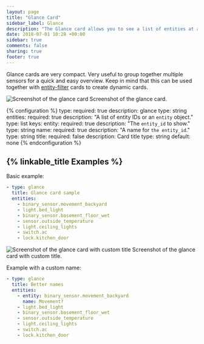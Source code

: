 ```yaml
---
layout: page
title: "Glance Card"
sidebar_label: Glance
description: "The Glance card allows you to see a list of entities at a glance."
date: 2018-07-01 10:28 +00:00
sidebar: true
comments: false
sharing: true
footer: true
---
```


Glance cards are very compact. Very useful to group together multiple sensors for a quick and easy overview. Keep in mind that this can be used together with [entity-filter](/lovelace/entity-filter/) cards to create dynamic cards.

<p class='img'>
<img src='/images/lovelace/lovelace_glance_card.png' alt='Screenshot of the glance card'>
Screenshot of the glance card.
</p>

{% configuration %}
type:
  required: true
  description: glance
  type: string
entities:
  required: true
  description: "A list of entity IDs or an `entity` object."
  type: list
  keys:
    entity:
      required: true
      description: "The `entity_id` to show."
      type: string
    name:
      required: true
      description: "A name for `the entity_id`."
      type: string
title:
  required: false
  description: Card title
  type: string
  default: none
{% endconfiguration %}

## {% linkable_title Examples %}

Basic example:

```yaml
- type: glance
  title: Glance card sample
  entities:
    - binary_sensor.movement_backyard
    - light.bed_light
    - binary_sensor.basement_floor_wet
    - sensor.outside_temperature
    - light.ceiling_lights
    - switch.ac
    - lock.kitchen_door
```

<p class='img'>
<img src='/images/lovelace/lovelace_glance_card.png' alt='Screenshot of the glance card with custom title'>
Screenshot of the glance card with custom title.
</p>

Example with a custom name:

```yaml
- type: glance
  title: Better names
  entities:
    - entity: binary_sensor.movement_backyard
      name: Movement?
    - light.bed_light
    - binary_sensor.basement_floor_wet
    - sensor.outside_temperature
    - light.ceiling_lights
    - switch.ac
    - lock.kitchen_door
```

